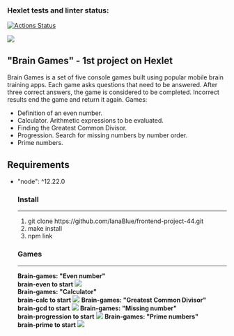 ### Hexlet tests and linter status:
[![Actions Status](https://github.com/IanaBlue/frontend-project-44/workflows/hexlet-check/badge.svg)](https://github.com/IanaBlue/frontend-project-44/actions)

<a href="https://codeclimate.com/github/IanaBlue/frontend-project-44/maintainability"><img src="https://api.codeclimate.com/v1/badges/b92b7c1ac79ecd381484/maintainability" /></a>

<h2> "Brain Games" - 1st project on Hexlet </h2>
<p>
Brain Games is a set of five console games built using popular mobile brain training apps. Each game asks questions that need to be answered. After three correct answers, the game is considered to be completed. Incorrect results end the game and return it again. Games:
<ul>
<li>Definition of an even number.</li>
<li>Calculator. Arithmetic expressions to be evaluated.</li>
<li>Finding the Greatest Common Divisor.</li>
<li>Progression. Search for missing numbers by number order.</li>
<li>Prime numbers.</li>
</ul>
</p>

<h2>Requirements</h2>
<ul>
<li>"node": ^12.22.0 </li>

<h3> Install </h3> <hr>
<ol>
<li>git clone https://github.com/IanaBlue/frontend-project-44.git </li>
<li>make install</li>
<li>npm link </li>
</ol>

<h3> Games </h3> <hr>
<strong>Brain-games: "Even number"</strong> </br>
<strong>brain-even to start</strong> 
<a href="https://asciinema.org/a/QkAUPWIPfNSO3E2njDQcW7cOL" target="_blank"><img src="https://asciinema.org/a/QkAUPWIPfNSO3E2njDQcW7cOL.svg" /></a> </br>
<strong>Brain-games: "Calculator"</strong> </br>
<strong>brain-calc to start</strong> 
<a href="https://asciinema.org/a/72YKXr4RpfUygJDnVFufMm6yR" target="_blank"><img src="https://asciinema.org/a/72YKXr4RpfUygJDnVFufMm6yR.svg" /></a>
<strong>Brain-games: "Greatest Common Divisor"</strong> </br>
<strong>brain-gcd to start</strong> 
<a href="https://asciinema.org/a/vaGuxkoTU7DpPckbRzB5vcBXH" target="_blank"><img src="https://asciinema.org/a/vaGuxkoTU7DpPckbRzB5vcBXH.svg" /></a>
<strong>Brain-games: "Missing number"</strong> </br>
<strong>brain-progression to start</strong>
<a href="https://asciinema.org/a/ChFnok6FJHUfK6J5yTzfLd1yX" target="_blank"><img src="https://asciinema.org/a/ChFnok6FJHUfK6J5yTzfLd1yX.svg" /></a>
<strong>Brain-games: "Prime numbers"</strong> </br>
<strong>brain-prime to start</strong>
<a href="https://asciinema.org/a/e7u4hZDJOJvABslnJwHyTjzYG" target="_blank"><img src="https://asciinema.org/a/e7u4hZDJOJvABslnJwHyTjzYG.svg" /></a>